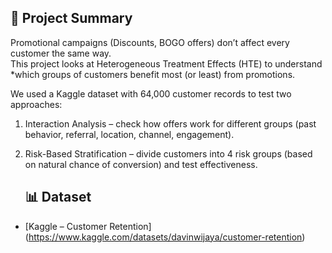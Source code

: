## 📌 Project Summary  
Promotional campaigns (Discounts, BOGO offers) don’t affect every customer the same way.  
This project looks at Heterogeneous Treatment Effects (HTE) to understand *which groups of customers benefit most (or least) from promotions.  

We used a Kaggle dataset with 64,000 customer records to test two approaches:  
1. Interaction Analysis – check how offers work for different groups (past behavior, referral, location, channel, engagement).  
2. Risk-Based Stratification – divide customers into 4 risk groups (based on natural chance of conversion) and test effectiveness.

   ## 📊 Dataset  
- [Kaggle – Customer Retention] (https://www.kaggle.com/datasets/davinwijaya/customer-retention)
